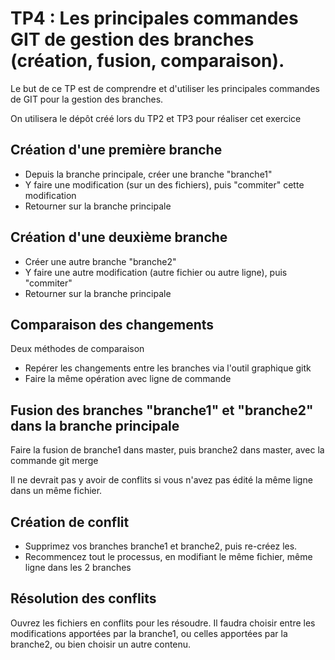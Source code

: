 # TP4 : Les principales commandes GIT de gestion des branches (création, fusion, comparaison).

Le but de ce TP est de comprendre et d'utiliser les principales commandes de GIT pour la gestion des branches. 

On utilisera le dépôt créé lors du TP2 et TP3 pour réaliser cet exercice

## Création d'une première branche

* Depuis la branche principale, créer une branche "branche1"
* Y faire une modification (sur un des fichiers), puis "commiter" cette modification
* Retourner sur la branche principale

## Création d'une deuxième branche

* Créer une autre branche "branche2"
* Y faire une autre modification (autre fichier ou autre ligne), puis "commiter"
* Retourner sur la branche principale

## Comparaison des changements

Deux méthodes de comparaison

* Repérer les changements entre les branches via l'outil graphique gitk
* Faire la même opération avec ligne de commande

## Fusion des branches "branche1" et "branche2" dans la branche principale

Faire la fusion de branche1 dans master, puis branche2 dans master, avec la commande git merge

Il ne devrait pas y avoir de conflits si vous n'avez pas édité la même ligne dans un même fichier.

## Création de conflit

* Supprimez vos branches branche1 et branche2, puis re-créez les.
* Recommencez tout le processus, en modifiant le même fichier, même ligne dans les 2 branches

## Résolution des conflits

Ouvrez les fichiers en conflits pour les résoudre. Il faudra choisir entre les modifications apportées par la branche1, ou celles apportées par la branche2, ou bien choisir un autre contenu.

